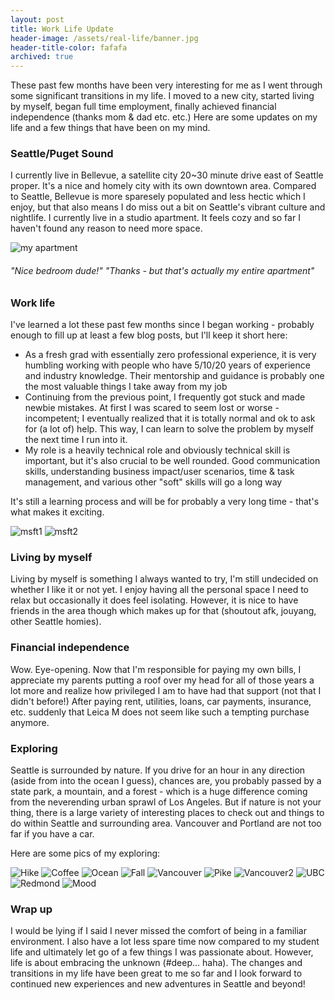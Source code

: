 ```yaml
---
layout: post
title: Work Life Update
header-image: /assets/real-life/banner.jpg
header-title-color: fafafa
archived: true
---
```


These past few months have been very interesting for me as I went through some significant transitions in my life. I moved to a new city, started living by myself, began full time employment, finally achieved financial independence (thanks mom & dad etc. etc.) Here are some updates on my life and a few things that have been on my mind.

### Seattle/Puget Sound

I currently live in Bellevue, a satellite city 20~30 minute drive east of Seattle proper. It's a nice and homely city with its own downtown area. Compared to Seattle, Bellevue is more sparesely populated and less hectic which I enjoy, but that also means I do miss out a bit on Seattle's vibrant culture and nightlife. I currently live in a studio apartment. It feels cozy and so far I haven't found any reason to need more space.

![my apartment](/assets/real-life/apt.jpg)

###### "Nice bedroom dude!" "Thanks - but that's actually my entire apartment"

### Work life

I've learned a lot these past few months since I began working - probably enough to fill up at least a few blog posts, but I'll keep it short here:

* As a fresh grad with essentially zero professional experience, it is very humbling working with people who have 5/10/20 years of experience and industry knowledge. Their mentorship and guidance is probably one the most valuable things I take away from my job
* Continuing from the previous point, I frequently got stuck and made newbie mistakes. At first I was scared to seem lost or worse - incompetent; I eventually realized that it is totally normal and ok to ask for (a lot of) help. This way, I can learn to solve the problem by myself the next time I run into it.
* My role is a heavily technical role and obviously technical skill is important, but it's also crucial to be well rounded. Good communication skills, understanding business impact/user scenarios, time & task management, and various other "soft" skills will go a long way

It's still a learning process and will be for probably a very long time - that's what makes it exciting.

![msft1](/assets/real-life/msft1.jpg)
![msft2](/assets/real-life/msft2.jpg)

### Living by myself

Living by myself is something I always wanted to try, I'm still undecided on whether I like it or not yet. I enjoy having all the personal space I need to relax but occasionally it does feel isolating. However, it is nice to have friends in the area though which makes up for that (shoutout afk, jouyang, other Seattle homies).

### Financial independence

Wow. Eye-opening. Now that I'm responsible for paying my own bills, I appreciate my parents putting a roof over my head for all of those years a lot more and realize how privileged I am to have had that support (not that I didn't before!) After paying rent, utilities, loans, car payments, insurance, etc. suddenly that Leica M does not seem like such a tempting purchase anymore. 

### Exploring

Seattle is surrounded by nature. If you drive for an hour in any direction (aside from into the ocean I guess), chances are, you probably passed by a state park, a mountain, and a forest - which is a huge difference coming from the neverending urban sprawl of Los Angeles. But if nature is not your thing, there is a large variety of interesting places to check out and things to do within Seattle and surrounding area. Vancouver and Portland are not too far if you have a car.

Here are some pics of my exploring:

![Hike](/assets/real-life/1.jpg)
![Coffee](/assets/real-life/2.jpg)
![Ocean](/assets/real-life/3.jpg)
![Fall](/assets/real-life/4.jpg)
![Vancouver](/assets/real-life/5.jpg)
![Pike](/assets/real-life/6.jpg)
![Vancouver2](/assets/real-life/7.jpg)
![UBC](/assets/real-life/8.jpg)
![Redmond](/assets/real-life/9.jpg)
![Mood](/assets/real-life/10.jpg)

### Wrap up

I would be lying if I said I never missed the comfort of being in a familiar environment. I also have a lot less spare time now compared to my student life and ultimately let go of a few things I was passionate about. However, life is about embracing the unknown (#deep... haha). The changes and transitions in my life have been great to me so far and I look forward to continued new experiences and new adventures in Seattle and beyond!
